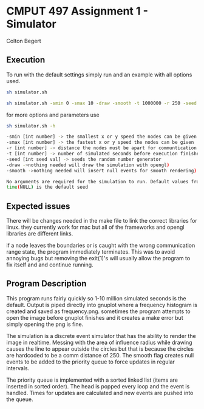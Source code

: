 # CMPUT 497 Assignment 1 - Simulator
Colton Begert
## Execution
To run with the default settings simply run and an example with all options used.
```bash
sh simulator.sh

sh simulator.sh -smin 0 -smax 10 -draw -smooth -t 1000000 -r 250 -seed 1234567
```
for more options and parameters use
``` bash
sh simulator.sh -h

-smin [int number] -> the smallest x or y speed the nodes can be given
-smax [int number] -> the fastest x or y speed the nodes can be given
-r [int number] -> distance the nodes must be apart for communtication to begin
-t [int number] -> number of simulated seconds before execution finishes
-seed [int seed val] -> seeds the random number generator
-draw ->nothing needed will draw the simulation with opengl)
-smooth ->nothing needed will insert null events for smooth rendering)

No arguments are required for the simulation to run. Default values from example will be used
time(NULL) is the default seed
```

## Expected issues
There will be changes needed in the make file to link the correct libraries for linux. they currently work for mac but all of the frameworks and opengl libraries are different links.

if a node leaves the boundaries or is caught with the wrong communication range state, the program immediately terminates. This was to avoid annoying bugs but removing the exit(1)'s will usually allow the program to fix itself and and continue running.

## Program Description
This program runs fairly quickly so 1-10 million simulated seconds is the default. Output is piped directly into gnuplot where a frequency histogram is created and saved as frequency.png. sometimes the program attempts to open the image before gnuplot finishes and it creates a make error but simply opening the png is fine.

The simulation is a discrete event simulator that has the ability to render the image in realtime. Messing with the area of influence radius while drawing causes the line to appear outside the circles but that is because the circles are hardcoded to be a comm distance of 250. The smooth flag creates null events to be added to the priority queue to force updates in regular intervals.

The priority queue is implemented with a sorted linked list (items are inserted in sorted order). The head is popped every loop and the event is handled. Times for updates are calculated and new events are pushed into the queue. 
